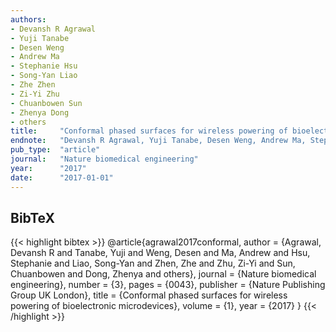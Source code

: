 ```yaml
---
authors:
- Devansh R Agrawal
- Yuji Tanabe
- Desen Weng
- Andrew Ma
- Stephanie Hsu
- Song-Yan Liao
- Zhe Zhen
- Zi-Yi Zhu
- Chuanbowen Sun
- Zhenya Dong
- others
title:     "Conformal phased surfaces for wireless powering of bioelectronic microdevices"
endnote:   "Devansh R Agrawal, Yuji Tanabe, Desen Weng, Andrew Ma, Stephanie Hsu, Song-Yan Liao, Zhe Zhen, Zi-Yi Zhu, Chuanbowen Sun, Zhenya Dong, and others. <b>Conformal phased surfaces for wireless powering of bioelectronic microdevices</b>. <i>Nature biomedical engineering</i>, 1(3):0043, 2017."
pub_type:  "article"
journal:   "Nature biomedical engineering"
year:      "2017"
date:      "2017-01-01"
---
```



## BibTeX
{{< highlight bibtex >}}
@article{agrawal2017conformal,
    author    = {Agrawal, Devansh R and Tanabe, Yuji and Weng, Desen and Ma, Andrew and Hsu, Stephanie and Liao, Song-Yan and Zhen, Zhe and Zhu, Zi-Yi and Sun, Chuanbowen and Dong, Zhenya and others},
    journal   = {Nature biomedical engineering},
    number    = {3},
    pages     = {0043},
    publisher = {Nature Publishing Group UK London},
    title     = {Conformal phased surfaces for wireless powering of bioelectronic microdevices},
    volume    = {1},
    year      = {2017}
}
{{< /highlight >}}

